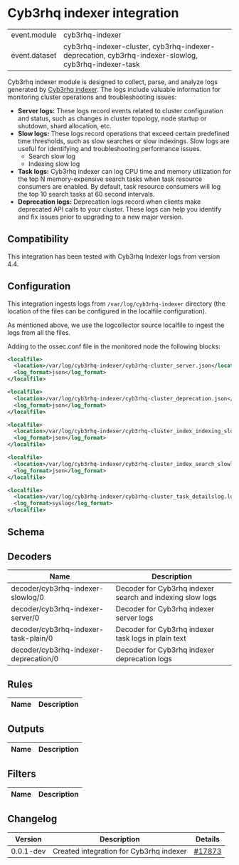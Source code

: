 # Cyb3rhq indexer integration


|   |   |
|---|---|
| event.module | cyb3rhq-indexer |
| event.dataset | cyb3rhq-indexer-cluster, cyb3rhq-indexer-deprecation, cyb3rhq-indexer-slowlog, cyb3rhq-indexer-task |

Cyb3rhq indexer module is designed to collect, parse, and analyze logs generated by [Cyb3rhq indexer](https://documentation.wazuh.com/current/getting-started/components/cyb3rhq-indexer.html).
The logs include valuable information for monitoring cluster operations and troubleshooting issues:
  - **Server logs:** These logs record events related to cluster configuration and status, such as changes in cluster topology, node startup or shutdown, shard allocation, etc.
  - **Slow logs:** These logs record operations that exceed certain predefined time thresholds, such as slow searches or slow indexings. Slow logs are useful for identifying and troubleshooting performance issues.
    - Search slow log
    - Indexing slow log
  - **Task logs:** Cyb3rhq indexer can log CPU time and memory utilization for the top N memory-expensive search tasks when task resource consumers are enabled. By default, task resource consumers will log the top 10 search tasks at 60 second intervals.
  - **Deprecation logs:** Deprecation logs record when clients make deprecated API calls to your cluster. These logs can help you identify and fix issues prior to upgrading to a new major version.


## Compatibility

This integration has been tested with Cyb3rhq Indexer logs from version 4.4.

## Configuration


This integration ingests logs from `/var/log/cyb3rhq-indexer` directory (the location of the files can be configured in the localfile configuration).

As mentioned above, we use the logcollector source localfile to ingest the logs from all the files.

Adding to the ossec.conf file in the monitored node the following blocks:
```xml
<localfile>
  <location>/var/log/cyb3rhq-indexer/cyb3rhq-cluster_server.json</location>
  <log_format>json</log_format>
</localfile>

<localfile>
  <location>/var/log/cyb3rhq-indexer/cyb3rhq-cluster_deprecation.json</location>
  <log_format>json</log_format>
</localfile>

<localfile>
  <location>/var/log/cyb3rhq-indexer/cyb3rhq-cluster_index_indexing_slowlog.json</location>
  <log_format>json</log_format>
</localfile>

<localfile>
  <location>/var/log/cyb3rhq-indexer/cyb3rhq-cluster_index_search_slowlog.json</location>
  <log_format>json</log_format>
</localfile>

<localfile>
  <location>/var/log/cyb3rhq-indexer/cyb3rhq-cluster_task_detailslog.log</location>
  <log_format>syslog</log_format>
</localfile>
```


## Schema

## Decoders

| Name | Description |
|---|---|
| decoder/cyb3rhq-indexer-slowlog/0 | Decoder for Cyb3rhq indexer search and indexing slow logs |
| decoder/cyb3rhq-indexer-server/0 | Decoder for Cyb3rhq indexer server logs |
| decoder/cyb3rhq-indexer-task-plain/0 | Decoder for Cyb3rhq indexer task logs in plain text |
| decoder/cyb3rhq-indexer-deprecation/0 | Decoder for Cyb3rhq indexer deprecation logs |
## Rules

| Name | Description |
|---|---|
## Outputs

| Name | Description |
|---|---|
## Filters

| Name | Description |
|---|---|
## Changelog

| Version | Description | Details |
|---|---|---|
| 0.0.1-dev | Created integration for Cyb3rhq indexer | [#17873](https://github.com/cyb3rhq/cyb3rhq/pull/17873) |

